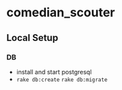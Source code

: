 # comedian_scouter

## Local Setup

### DB

- install and start postgresql
- `rake db:create` `rake db:migrate`

